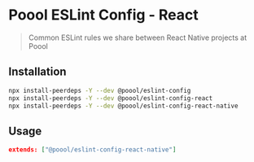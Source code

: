 # Poool ESLint Config - React

> Common ESLint rules we share between React Native projects at Poool

## Installation

```bash
npx install-peerdeps -Y --dev @poool/eslint-config
npx install-peerdeps -Y --dev @poool/eslint-config-react
npx install-peerdeps -Y --dev @poool/eslint-config-react-native
```

## Usage

```json
extends: ["@poool/eslint-config-react-native"]
```
